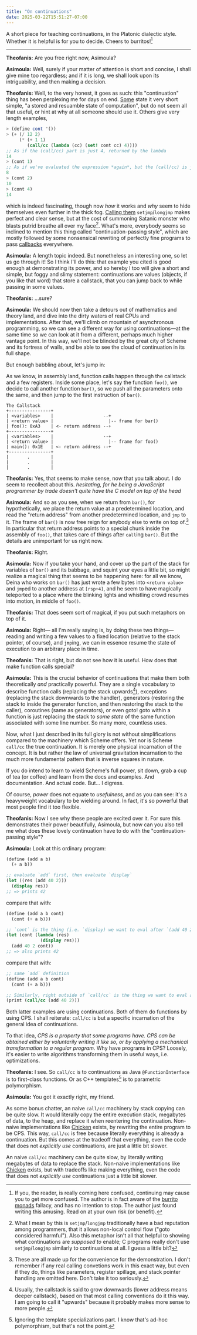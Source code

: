 ```yaml
---
title: "On continuations"
date: 2025-03-22T15:51:27-07:00
---
```


A short piece for teaching continuations, in the Platonic dialectic style. Whether it is helpful is for you to decide. Cheers to burritos![^refs]

---

**Theofanis:** Are you free right now, Asimoula?

**Asimoula:** Well, surely if your matter of attention is short and concise, I shall give mine too regardless; and if it is long, we shall look upon its intriguability, and then making a decision.

**Theofanis:** Well, to the very honest, it goes as such: this "continuation" thing has been perplexing me for days on end. [Some](https://en.wikipedia.org/wiki/Continuation) state it very short simple, "a stored and resuamble state of computation", but do not seem all that useful, or hint at why at all someone should use it. Others give very length examples,

```scheme
> (define cont '())
> (+ (/ 12 2)
     (* (+ 1 1)
        (call/cc (lambda (cc) (set! cont cc) 4))))
;; As if the (call/cc) part is just 4, returned by the lambda
14
> (cont 1) 
;; As if we've evaluated the expression *again*, but the (call/cc) is just 1
8
> (cont 2)
10
> (cont 4)
14
```

which is indeed fascinating, though now _how_ it works and _why_ seem to hide themselves even further in the thick fog. [Calling them](http://community.schemewiki.org/?call-with-current-continuation-for-C-programmers) `setjmp`/`longjmp` makes perfect and clear sense, but at the cost of summoning Satanic monster who blasts putrid breathe all over my face[^demonic-breathe]. What's more, everybody seems so inclined to mention this thing called "continuation-passing style", which are mostly followed by some nonsensical rewriting of perfectly fine programs to pass [callbacks](https://stackoverflow.com/a/14022348) everywhere.

**Asimoula:** A length topic indeed. But nonetheless an interesting one, so let us go through it! So I think I'll do this: that example you cited is good enough at demonstrating its power, and so hereby I too will give a short and simple, but foggy and slimy statement: continuations are values (objects, if you like that word) that store a callstack, that you can jump back to while passing in some values.

**Theofanis:** ...sure?

**Asimoula:** We should now then take a detours out of mathematics and theory land, and dive into the dirty waters of real CPUs and implementations. After that, we'll climb on mountain of asynchronous programming, so we can see a different way for using continuations—at the same time so we can look at it from a different, perhaps much higher vantage point. In this way, we'll not be blinded by the great city of Scheme and its fortress of walls, and be able to see the cloud of continuation in its full shape.

But enough babbling about, let's jump in:

As we know, in assembly land, function calls happen through the callstack and a few registers. Inside some place, let's say the function `foo()`, we decide to call another function `bar()`, so we push all the parameters onto the same, and then jump to the first instruction of `bar()`.

```
The Callstack
+----------------+
| <variables>    |                   --+
| <return value> |                     |-- frame for bar()
| foo(): 0xA3    | <- return address --+
+----------------+
| <variables>    |                   --+
| <return value> |                     |-- frame for foo()
| main(): 0x1E   | <- return address --+
+----------------+
|       .        |
|       .        |
|       .        |
```

**Theofanis:** Yes, that seems to make sense, now that you talk about. I do seem to recollect about this.
_hesitating, for he being a JavaScript programmer by trade doesn't quite have the C model on top of the head_

**Asimoula:** And so as you see, when we return from `bar()`, for hypothetically, we place the return value at a predetermined location, and read the "return address" from another predetermined location, and `jmp` to it. The frame of `bar()` is now free reign for anybody else to write on top of.[^calling-convention] In particular that return address points to a special chunk inside the assembly of `foo()`, that takes care of things after `call`ing `bar()`. But the details are unimportant for us right now.

**Theofanis:** Right.

**Asimoula:** Now if you take your hand, and cover up the part of the stack for variables of `bar()` and its babbage, and squint your eyes a little bit, so might realize a magical thing that seems to be happening here: for all we know, Deina who works on `bar()` has just wrote a few bytes into `<return value>` and `jmp`ed to another address at `[rsp+4]`, and he seem to have magically teleported to a place where the blinking lights and whistling crowd resumes into motion, in middle of `foo()`.

**Theofanis:** That does seem sort of magical, if you put such metaphors on top of it.

**Asimoula:** Right— all I'm really saying is, by doing these two things—reading and writing a few values to a fixed location (relative to the stack pointer, of course), and `jmp`ing, we can in essence resume the state of execution to an arbitrary place in time.

**Theofanis:** That is right, but do not see how it is useful. How does that make function calls special?

**Asimoula:** This is the crucial behavior of continuations that make them both theoretically _and_ practically powerful. They are a single vocabulary to describe function calls (replacing the stack upwards[^stack-dir]), exceptions (replacing the stack downwards to the handler), generators (restoring the stack to inside the generator function, and then restoring the stack to the caller), coroutines (same as generators), or even goto! goto within a function is just replacing the stack to _some state_ of the  same function associated with some line number. So many more, countless uses.

Now, what I just described in its full glory is not without simplifications compared to the machinery which Scheme offers. Yet nor is Scheme `call/cc` the true continuation. It is merely one physical incarnation of the concept. It is but rather the law of universal gravitation incarnation to the much more fundamental pattern that is inverse squares in nature.

If you do intend to learn to wield Scheme's full power, sit down, grab a cup of tea (or coffee) and learn from the docs and examples. And documentation. And actual code. But... I digress.

Of course, _power_ does not equate to _usefulness_, and as you can see: it's a heavyweight vocabulary to be wielding around. In fact, it's so powerful that most people find it too flexible.

**Theofanis:** Now I see why these people are excited over it. For sure this demonstrates their power beautifully, Asimoula, but now can you also tell me what does these lovely continuation have to do with the "continuation-passing style"?

**Asimoula:** Look at this ordinary program:

```scheme
(define (add a b)
  (+ a b))

;; evaluate `add` first, then evaluate `display`
(let ((res (add 40 2)))
  (display res))
;; => prints 42
```

compare that with:

```scheme
(define (add a b cont)
  (cont (+ a b)))

;; `cont` is the thing (i.e. `display) we want to eval after `(add 40 2)`
(let (cont (lambda (res)
             (display res)))
  (add 40 2 cont))
;; => also prints 42
```

compare that with:

```scheme
;; same `add` definition
(define (add a b cont)
  (cont (+ a b)))

;; Similarly, right outside of `call/cc` is the thing we want to eval after `(add 40 2)`
(print (call/cc (add 40 2)))
```

Both latter examples are using continuations. Both of them do functions by using CPS. I shall reiterate: `call/cc` is but a specific incarnation of the general idea of continuations.

To that idea, _CPS is a property that some programs have. CPS can be obtained either by voluntarily writing it like so, or by applying a mechanical transformation to a regular program._ Why have programs in CPS? Loosely, it's easier to write algorithms transforming them in useful ways, i.e. optimizations.

**Theofanis:** I see. So `call/cc` is to continuations as Java `@FunctionInterface` is to first-class functions. Or as C++ templates[^ad-hoc-poly] is to parametric polymorphism.

**Asimoula:** You got it exactly right, my friend.

As some bonus chatter, an naive `call/cc` machinery by stack copying can be quite slow. It would literally copy the entire execution stack, megabytes of data, to the heap, and replace it when reentering the continuation.
Non-naive implementations like [Chicken](https://www.more-magic.net/posts/internals-gc.html) exists, by rewriting the entire program to be CPS. This way, `call/cc` is free because literally everything is already a continuation. But this comes at the tradeoff that everything, even the code that does not _explicitly use_ continuations, are just a little bit slower.


An naive `call/cc` machinery can be quite slow, by literally writing megabytes of data to replace the stack. Non-naive implementations like [Chicken](https://www.more-magic.net/posts/internals-gc.html) exists, but with tradeoffs like making everything, even the code that does not _explicitly use_ continuations just a little bit slower.



[^refs]: If you, the reader, is really coming here confused, continuing may cause you to get more confused.
The author is in fact aware of the [burrito monads](https://byorgey.wordpress.com/2009/01/12/abstraction-intuition-and-the-monad-tutorial-fallacy/) fallacy, and has no intention to stop. The author just found writing this amusing.
Read on at your own risk (or benefit).

[^demonic-breathe]: What I mean by this is `setjmp`/`longjmp` traditionally have a bad reputation among programmers, that it allows non-local control flow ("goto considered harmful"). 
Also this metaphor isn't all that helpful to showing what continuations are *supposed to* enable; C programs really don't use `setjmp`/`longjmp` similarly to continuations at all. I guess a little bit?

[^calling-convention]: These are all made up for the convenience for the demonstration. I don't remember if any real calling convetions work in this exact way, but even if they do, things like parameters, register spillage, and stack pointer handling are omitted here. Don't take it too seriously.

[^stack-dir]: Usually, the callstack is said to grow downwards (lower address means deeper callstack), based on that most calling conventions do it this way. I am going to call it "upwards" because it probably makes more sense to more people.

[^ad-hoc-poly]: Ignoring the template specializations part. I know that's ad-hoc polymorphism, but that's not the point.
